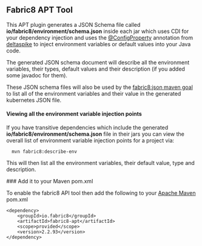 ## Fabric8 APT Tool

This APT plugin generates a JSON Schema file called **io/fabric8/environment/schema.json** inside each jar which uses CDI for your dependency injection and uses the [@ConfigProperty](http://deltaspike.apache.org/documentation/configuration.html) annotation from [deltaspike](http://deltaspike.apache.org/) to inject environment variables or default values into your Java code.

The generated JSON schema document will describe all the environment variables, their types, default values and their description (if you added some javadoc for them).

These JSON schema files will also be used by the [fabric8:json maven goal](mavenplugin.html) to list all of the environment variables and their value in the generated kubernetes JSON file.

#### Viewing all the environment variable injection points

If you have transitive dependencies which include the generated **io/fabric8/environment/schema.json** file in their jars you can view the overall list of environment variable injection points for a project via:

      mvn fabric8:describe-env

This will then list all the environment variables, their default value, type and description.

### Add it to your Maven pom.xml

To enable the fabric8 API tool then add the following to your [Apache Maven](http://maven.apache.org/) pom.xml

    <dependency>
        <groupId>io.fabric8</groupId>
        <artifactId>fabric8-apt</artifactId>
        <scope>provided</scope>
        <version>2.2.93</version>
    </dependency>


